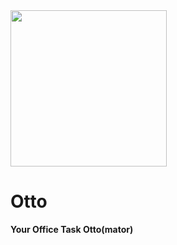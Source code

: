 
<img src="https://github.com/user-attachments/assets/91e2561a-02cc-47bf-bad2-ca9149c6abc7" width="250">

# Otto
**Your Office Task Otto(mator)**
